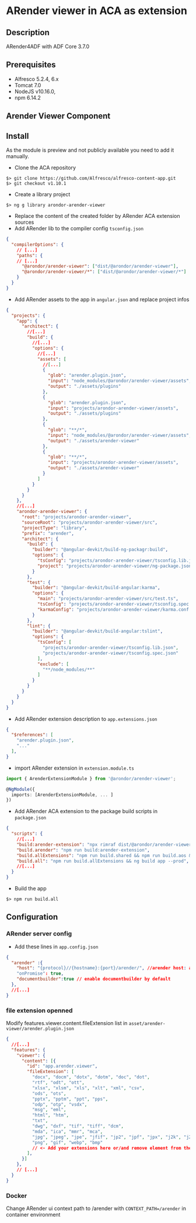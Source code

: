 # ARender viewer in ACA as extension

## Description

ARender4ADF with ADF Core 3.7.0

## Prerequisites

- Alfresco 5.2.4, 6.x
- Tomcat  7.0
- NodeJS v10.16.0,
- npm 6.14.2

## Arender Viewer Component

## Install

As the module is preview and not publicly available you need to add it manually.

- Clone the ACA repository

```console
$> git clone https://github.com/Alfresco/alfresco-content-app.git
$> git checkout v1.10.1
```

- Create a library project

```console
$> ng g library arondor-arender-viewer
```

- Replace the content of the created folder by ARender ACA extension sources
- Add ARender lib to the compiler config `tsconfig.json`

```json
{
  "compilerOptions": {
    // [...]
    "paths": {
    // [...]
      "@arondor/arender-viewer": ["dist/@arondor/arender-viewer"],
      "@arondor/arender-viewer/*": ["dist/@arondor/arender-viewer/*"]
    }
  }
}
```

- Add ARender assets to the app in `angular.json` and replace project infos

```json
{
  "projects": {
    "app": {
      "architect": {
        //[...]
        "build": {
          //[...]
          "options": {
            //[...]
            "assets": [
              //[...]
              {
                "glob": "arender.plugin.json",
                "input": "node_modules/@arondor/arender-viewer/assets",
                "output": "./assets/plugins"
              },
              {
                "glob": "arender.plugin.json",
                "input": "projects/arondor-arender-viewer/assets",
                "output": "./assets/plugins"
              },
              {
                "glob": "**/*",
                "input": "node_modules/@arondor/arender-viewer/assets",
                "output": "./assets/arender-viewer"
              },
              {
                "glob": "**/*",
                "input": "projects/arondor-arender-viewer/assets",
                "output": "./assets/arender-viewer"
              }
            ]
          }
        }
      }
    },
    //[...]
    "arondor-arender-viewer": {
      "root": "projects/arondor-arender-viewer",
      "sourceRoot": "projects/arondor-arender-viewer/src",
      "projectType": "library",
      "prefix": "arender",
      "architect": {
        "build": {
          "builder": "@angular-devkit/build-ng-packagr:build",
          "options": {
            "tsConfig": "projects/arondor-arender-viewer/tsconfig.lib.json",
            "project": "projects/arondor-arender-viewer/ng-package.json"
          }
        },
        "test": {
          "builder": "@angular-devkit/build-angular:karma",
          "options": {
            "main": "projects/arondor-arender-viewer/src/test.ts",
            "tsConfig": "projects/arondor-arender-viewer/tsconfig.spec.json",
            "karmaConfig": "projects/arondor-arender-viewer/karma.conf.js"
          }
        },
        "lint": {
          "builder": "@angular-devkit/build-angular:tslint",
          "options": {
            "tsConfig": [
              "projects/arondor-arender-viewer/tsconfig.lib.json",
              "projects/arondor-arender-viewer/tsconfig.spec.json"
            ],
            "exclude": [
              "**/node_modules/**"
            ]
          }
        }
      }
    }
  }
}
```

- Add ARender extension description to `app.extensions.json`

```json
{
  "$references": [
    "arender.plugin.json",
    "..."
  ],
}
```

- import ARender extension in `extension.module.ts`

```ts
import { ArenderExtensionModule } from '@arondor/arender-viewer';

@NgModule({
  imports: [ArenderExtensionModule, ... ]
})
```

- Add ARender ACA extension to the package build scripts in `package.json`

```json
{
  "scripts": {
    //[...]
    "build:arender-extension": "npx rimraf dist/@arondor/arender-viewer && ng build arondor-arender-viewer && cpr projects/arondor-arender-viewer/ngi.json dist/@arondor/arender-viewer/ngi.json && cpr projects/arondor-arender-viewer/assets dist/@arondor/arender-viewer/assets",
    "build.arender": "npm run build:arender-extension",
    "build.allExtensions": "npm run build.shared && npm run build.aos && npm run build.arender",
    "build.all": "npm run build.allExtensions && ng build app --prod",
    //[...]
  }
}
```

- Build the app

```console
$> npm run build.all
```

## Configuration

### ARender server config

- Add these lines in `app.config.json`

```json
{
  "arender" :{
    "host": "{protocol}//{hostname}:{port}/arender/", //arender host: avoid CORS to use "open in ARender" with multiple document selected
    "onPromise": true,
    "documentbuilder":true // enable documentbuilder by default
  },
  //[...]
}
```

### file extension openned

Modify features.viewer.content.fileExtension list in `asset/arender-viewer/arender.plugin.json`

```json
{
  //[...]
  "features": {
    "viewer": {
      "content": [{
        "id": "app.arender.viewer",
        "fileExtension": [
          "docx", "docm", "dotx", "dotm", "doc", "dot",
          "rtf", "odt", "ott",
          "xlsx", "xlsm", "xls", "xlt", "xml", "csv",
          "ods", "ots",
          "pptx", "pptm", "ppt", "pps",
          "odp", "otp", "vsdx",
          "msg", "eml",
          "html", "htm",
          "txt",
          "dwg", "dxf", "tif", "tiff", "dcm",
          "mda", "ica", "mmr", "mca",
          "jpg", "jpeg", "jpe", "jfif", "jp2", "jpf", "jpx", "j2k", "j2c", "jpc",
          "png", "gif", "webp", "bmp"
          // <- Add your extensions here or/and remove element from the list above ^
        ],
      }]
    },
    // [...]
  }
}
```

### Docker

Change ARender ui context path to /arender with `CONTEXT_PATH=/arender` in container environment
